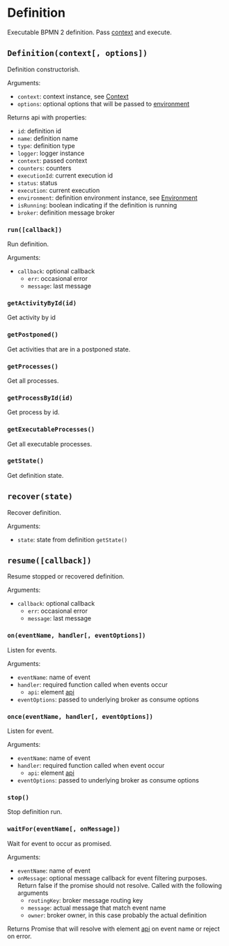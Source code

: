 Definition
==========

Executable BPMN 2 definition. Pass [context](/docs/Context.md) and execute.

## `Definition(context[, options])`

Definition constructorish.

Arguments:
- `context`: context instance, see [Context](/docs/Context.md)
- `options`: optional options that will be passed to [environment](/docs/Environment.md)

Returns api with properties:
- `id`: definition id
- `name`: definition name
- `type`: definition type
- `logger`: logger instance
- `context`: passed context
- `counters`: counters
- `executionId`: current execution id
- `status`: status
- `execution`: current execution
- `environment`: definition environment instance, see [Environment](/docs/Environment.md)
- `isRunning`: boolean indicating if the definition is running
- `broker`: definition message broker

### `run([callback])`

Run definition.

Arguments:
- `callback`: optional callback
  - `err`: occasional error
  - `message`: last message

### `getActivityById(id)`

Get activity by id

### `getPostponed()`

Get activities that are in a postponed state.

### `getProcesses()`

Get all processes.

### `getProcessById(id)`

Get process by id.

### `getExecutableProcesses()`

Get all executable processes.

### `getState()`

Get definition state.

## `recover(state)`

Recover definition.

Arguments:
- `state`: state from definition `getState()`

## `resume([callback])`

Resume stopped or recovered definition.

Arguments:
- `callback`: optional callback
  - `err`: occasional error
  - `message`: last message

### `on(eventName, handler[, eventOptions])`

Listen for events.

Arguments:
- `eventName`: name of event
- `handler`: required function called when events occur
  - `api`: element [api](/docs/SharedApi.md)
- `eventOptions`: passed to underlying broker as consume options

### `once(eventName, handler[, eventOptions])`

Listen for event.

Arguments:
- `eventName`: name of event
- `handler`: required function called when event occur
  - `api`: element [api](/docs/SharedApi.md)
- `eventOptions`: passed to underlying broker as consume options

### `stop()`

Stop definition run.

### `waitFor(eventName[, onMessage])`

Wait for event to occur as promised.

Arguments:
- `eventName`: name of event
- `onMessage`: optional message callback for event filtering purposes. Return false if the promise should not resolve. Called with the following arguments
  - `routingKey`: broker message routing key
  - `message`: actual message that match event name
  - `owner`: broker owner, in this case probably the actual definition

Returns Promise that will resolve with element [api](/docs/SharedApi.md) on event name or reject on error.

